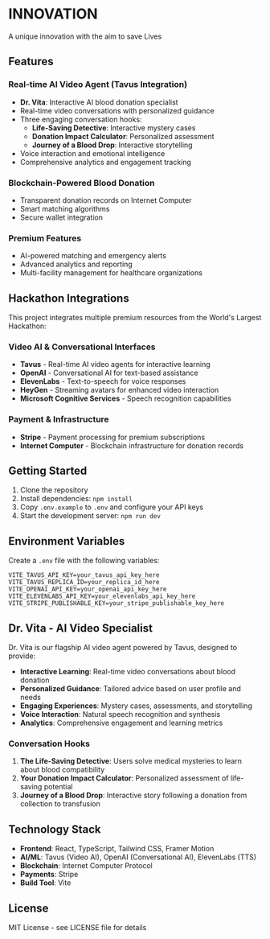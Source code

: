 # INNOVATION
A unique innovation with the aim to save Lives

## Features

### Real-time AI Video Agent (Tavus Integration)
- **Dr. Vita**: Interactive AI blood donation specialist
- Real-time video conversations with personalized guidance
- Three engaging conversation hooks:
  - **Life-Saving Detective**: Interactive mystery cases
  - **Donation Impact Calculator**: Personalized assessment
  - **Journey of a Blood Drop**: Interactive storytelling
- Voice interaction and emotional intelligence
- Comprehensive analytics and engagement tracking

### Blockchain-Powered Blood Donation
- Transparent donation records on Internet Computer
- Smart matching algorithms
- Secure wallet integration

### Premium Features
- AI-powered matching and emergency alerts
- Advanced analytics and reporting
- Multi-facility management for healthcare organizations

## Hackathon Integrations

This project integrates multiple premium resources from the World's Largest Hackathon:

### Video AI & Conversational Interfaces
- **Tavus** - Real-time AI video agents for interactive learning
- **OpenAI** - Conversational AI for text-based assistance
- **ElevenLabs** - Text-to-speech for voice responses
- **HeyGen** - Streaming avatars for enhanced video interaction
- **Microsoft Cognitive Services** - Speech recognition capabilities

### Payment & Infrastructure
- **Stripe** - Payment processing for premium subscriptions
- **Internet Computer** - Blockchain infrastructure for donation records

## Getting Started

1. Clone the repository
2. Install dependencies: `npm install`
3. Copy `.env.example` to `.env` and configure your API keys
4. Start the development server: `npm run dev`

## Environment Variables

Create a `.env` file with the following variables:

```env
VITE_TAVUS_API_KEY=your_tavus_api_key_here
VITE_TAVUS_REPLICA_ID=your_replica_id_here
VITE_OPENAI_API_KEY=your_openai_api_key_here
VITE_ELEVENLABS_API_KEY=your_elevenlabs_api_key_here
VITE_STRIPE_PUBLISHABLE_KEY=your_stripe_publishable_key_here
```

## Dr. Vita - AI Video Specialist

Dr. Vita is our flagship AI video agent powered by Tavus, designed to provide:

- **Interactive Learning**: Real-time video conversations about blood donation
- **Personalized Guidance**: Tailored advice based on user profile and needs
- **Engaging Experiences**: Mystery cases, assessments, and storytelling
- **Voice Interaction**: Natural speech recognition and synthesis
- **Analytics**: Comprehensive engagement and learning metrics

### Conversation Hooks

1. **The Life-Saving Detective**: Users solve medical mysteries to learn about blood compatibility
2. **Your Donation Impact Calculator**: Personalized assessment of life-saving potential
3. **Journey of a Blood Drop**: Interactive story following a donation from collection to transfusion

## Technology Stack

- **Frontend**: React, TypeScript, Tailwind CSS, Framer Motion
- **AI/ML**: Tavus (Video AI), OpenAI (Conversational AI), ElevenLabs (TTS)
- **Blockchain**: Internet Computer Protocol
- **Payments**: Stripe
- **Build Tool**: Vite

## License

MIT License - see LICENSE file for details
